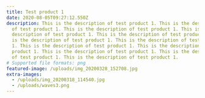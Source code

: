 ```yaml
---
title: Test product 1
date: 2020-08-05T09:27:12.550Z
description: This is the description of test product 1. This is the description
  of test product 1. This is the description of test product 1. This is the
  description of test product 1. This is the description of test product 1. This
  is the description of test product 1. This is the description of test product
  1. This is the description of test product 1. This is the description of test
  product 1. This is the description of test product 1. This is the description
  of test product 1. This is the description of test product 1.
# Supported file formats: png
featured-image: /uploads/img_20200328_152708.jpg
extra-images:
  - /uploads/img_20200318_114540.jpg
  - /uploads/waves3.png
---
```

